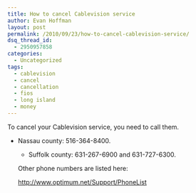 ```yaml
---
title: How to cancel Cablevision service
author: Evan Hoffman
layout: post
permalink: /2010/09/23/how-to-cancel-cablevision-service/
dsq_thread_id:
  - 2950957858
categories:
  - Uncategorized
tags:
  - cablevision
  - cancel
  - cancellation
  - fios
  - long island
  - money
---
```

To cancel your Cablevision service, you need to call them.

  * Nassau county: 516-364-8400. 
      * Suffolk county: 631-267-6900 and 631-727-6300. </ul> 
        Other phone numbers are listed here:
        
        <a href="http://www.optimum.net/Support/PhoneList" onclick="_gaq.push(['_trackEvent', 'outbound-article', 'http://www.optimum.net/Support/PhoneList', 'http://www.optimum.net/Support/PhoneList']);" >http://www.optimum.net/Support/PhoneList</a>